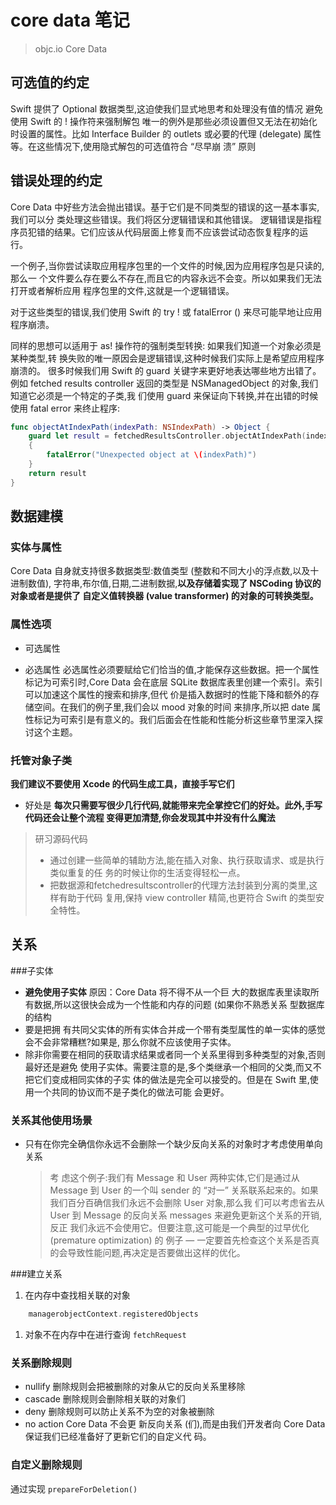 # core data 笔记 

> objc.io Core Data

## 可选值的约定

Swift 提供了 Optional 数据类型,这迫使我们显式地思考和处理没有值的情况
避免使用 Swift 的 ! 操作符来强制解包
唯一的例外是那些必须设置但又无法在初始化时设置的属性。比如 Interface Builder 的 outlets 或必要的代理 (delegate) 属性等。在这些情况下,使用隐式解包的可选值符合 “尽早崩 溃” 原则
## 错误处理的约定
Core Data 中好些方法会抛出错误。基于它们是不同类型的错误的这一基本事实,我们可以分 类处理这些错误。我们将区分逻辑错误和其他错误。
逻辑错误是指程序员犯错的结果。它们应该从代码层面上修复而不应该尝试动态恢复程序的运
行。

一个例子,当你尝试读取应用程序包里的一个文件的时候,因为应用程序包是只读的,那么一
个文件要么存在要么不存在,而且它的内容永远不会变。所以如果我们无法打开或者解析应用
程序包里的文件,这就是一个逻辑错误。

对于这些类型的错误,我们使用 Swift 的 try ! 或 fatalError () 来尽可能早地让应用程序崩溃。

同样的思想可以适用于 as! 操作符的强制类型转换: 如果我们知道一个对象必须是某种类型,转
换失败的唯一原因会是逻辑错误,这种时候我们实际上是希望应用程序崩溃的。
很多时候我们用 Swift 的 guard 关键字来更好地表达哪些地方出错了。例如 fetched results controller 返回的类型是 NSManagedObject 的对象,我们知道它必须是一个特定的子类,我 们使用 guard 来保证向下转换,并在出错的时候使用 fatal error 来终止程序:
````swift
func objectAtIndexPath(indexPath: NSIndexPath) -> Object {
	guard let result = fetchedResultsController.objectAtIndexPath(indexPath) as? Object else
	{
		fatalError("Unexpected object at \(indexPath)")
	}
	return result
}
````
## 数据建模
### 实体与属性
Core Data 自身就支持很多数据类型:数值类型 (整数和不同大小的浮点数,以及十进制数值), 字符串,布尔值,日期,二进制数据,__以及存储着实现了 NSCoding 协议的对象或者是提供了 自定义值转换器 (value transformer) 的对象的可转换类型。__
### 属性选项

- 可选属性


- 必选属性
  必选属性必须要赋给它们恰当的值,才能保存这些数据。把一个属性标记为可索引时,Core Data 会在底层 SQLite 数据库表里创建一个索引。索引可以加速这个属性的搜索和排序,但代 价是插入数据时的性能下降和额外的存储空间。在我们的例子里,我们会以 mood 对象的时间 来排序,所以把 date 属性标记为可索引是有意义的。我们后面会在性能和性能分析这些章节里深入探讨这个主题。

### 托管对象子类
__我们建议不要使用 Xcode 的代码生成工具，直接手写它们__
- 好处是 __每次只需要写很少几行代码,就能带来完全掌控它们的好处。此外,手写代码还会让整个流程 变得更加清楚,你会发现其中并没有什么魔法__

> 研习源码代码
> - 通过创建一些简单的辅助方法,能在插入对象、执行获取请求、或是执行类似重复的任 务的时候让你的生活变得轻松一点。
> - 把数据源和fetchedresultscontroller的代理方法封装到分离的类里,这样有助于代码 复用,保持 view controller 精简,也更符合 Swift 的类型安全特性。


## 关系
###子实体
- __避免使用子实体__ 原因：Core Data 将不得不从一个巨 大的数据库表里读取所有数据,所以这很快会成为一个性能和内存的问题 (如果你不熟悉关系 型数据库的结构
- 要是把拥 有共同父实体的所有实体合并成一个带有类型属性的单一实体的感觉会不会非常糟糕?如果是, 那么你就不应该使用子实体。
- 除非你需要在相同的获取请求结果或者同一个关系里得到多种类型的对象,否则最好还是避免 使用子实体。需要注意的是,多个类继承一个相同的父类,而又不把它们变成相同实体的子实 体的做法是完全可以接受的。但是在 Swift 里,使用一个共同的协议而不是子类化的做法可能 会更好。

### 关系其他使用场景
- 只有在你完全确信你永远不会删除一个缺少反向关系的对象时才考虑使用单向关系
  > 考 虑这个例子:我们有 Message 和 User 两种实体,它们是通过从 Message 到 User 的一个叫 sender 的 “对一” 关系联系起来的。如果我们百分百确信我们永远不会删除 User 对象,那么我 们可以考虑省去从 User 到 Message 的反向关系 messages 来避免更新这个关系的开销,反正 我们永远不会使用它。但要注意,这可能是一个典型的过早优化 (premature optimization) 的 例子 — 一定要首先检查这个关系是否真的会导致性能问题,再决定是否要做出这样的优化。

###建立关系
1. 在内存中查找相关联的对象 
````swift
	managerobjectContext.registeredObjects
````
1. 对象不在内存中在进行查询 ````fetchRequest````
### 关系删除规则
- nullify  删除规则会把被删除的对象从它的反向关系里移除
- cascade 删除规则会删除相关联的对象们
- deny 删除规则可以防止关系不为空的对象被删除
- no action Core Data 不会更 新反向关系 (们),而是由我们开发者向 Core Data 保证我们已经准备好了更新它们的自定义代 码。
### 自定义删除规则
通过实现 ````prepareForDeletion()````